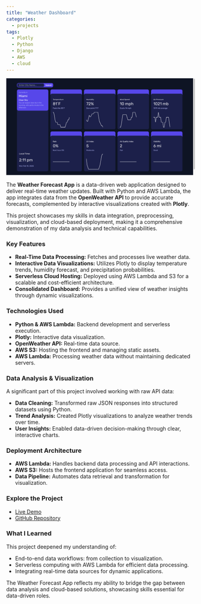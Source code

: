 ```yaml
---
title: "Weather Dashboard"
categories:
  - projects
tags:
  - Plotly
  - Python 
  - Django
  - AWS
  - cloud
---
```


![screenshot](../assets/images/weather-dashboard-screenshot.png)

The **Weather Forecast App** is a data-driven web application designed to deliver real-time weather updates. Built with Python and AWS Lambda, the app integrates data from the **OpenWeather API** to provide accurate forecasts, complemented by interactive visualizations created with **Plotly**.

This project showcases my skills in data integration, preprocessing, visualization, and cloud-based deployment, making it a comprehensive demonstration of my data analysis and technical capabilities.

### Key Features

- **Real-Time Data Processing:** Fetches and processes live weather data.
- **Interactive Data Visualizations:** Utilizes Plotly to display temperature trends, humidity forecast, and precipitation probabilities.
- **Serverless Cloud Hosting:** Deployed using AWS Lambda and S3 for a scalable and cost-efficient architecture.
- **Consolidated Dashboard:** Provides a unified view of weather insights through dynamic visualizations.

### Technologies Used

- **Python & AWS Lambda:** Backend development and serverless execution.
- **Plotly:** Interactive data visualization.
- **OpenWeather API:** Real-time data source.
- **AWS S3:** Hosting the frontend and managing static assets.
- **AWS Lambda:** Processing weather data without maintaining dedicated servers.

### Data Analysis & Visualization

A significant part of this project involved working with raw API data:

- **Data Cleaning:** Transformed raw JSON responses into structured datasets using Python.
- **Trend Analysis:** Created Plotly visualizations to analyze weather trends over time.
- **User Insights:** Enabled data-driven decision-making through clear, interactive charts.

### Deployment Architecture

- **AWS Lambda:** Handles backend data processing and API interactions.
- **AWS S3:** Hosts the frontend application for seamless access.
- **Data Pipeline:** Automates data retrieval and transformation for visualization.

### Explore the Project

- [Live Demo](https://d3lgvgrrop0yu.cloudfront.net/)  
- [GitHub Repository](https://github.com/ericnbello/weather-dashboard)

### What I Learned
This project deepened my understanding of:

- End-to-end data workflows: from collection to visualization.
- Serverless computing with AWS Lambda for efficient data processing.
- Integrating real-time data sources for dynamic applications.

The Weather Forecast App reflects my ability to bridge the gap between data analysis and cloud-based solutions, showcasing skills essential for data-driven roles.